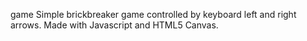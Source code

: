 game
Simple brickbreaker game controlled by keyboard left and right arrows.  Made with Javascript and HTML5 Canvas.
